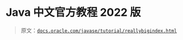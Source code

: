 # Java 中文官方教程 2022 版

> 原文：[`docs.oracle.com/javase/tutorial/reallybigindex.html`](https://docs.oracle.com/javase/tutorial/reallybigindex.html)
